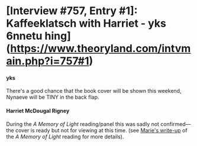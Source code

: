 # [Interview #757, Entry #1]: Kaffeeklatsch with Harriet - yks 6nnetu hing](https://www.theoryland.com/intvmain.php?i=757#1)

#### yks

There's a good chance that the book cover will be shown this weekend, Nynaeve will be TINY in the back flap.

#### Harriet McDougal Rigney

During the
*A Memory of Light*
reading/panel this was sadly not confirmed—the cover is ready but not for viewing at this time. (see
[Marie's write-up](http://www.theoryland.com/vbulletin/showthread.php?t=6868)
of the
*A Memory of Light*
reading for more details).


